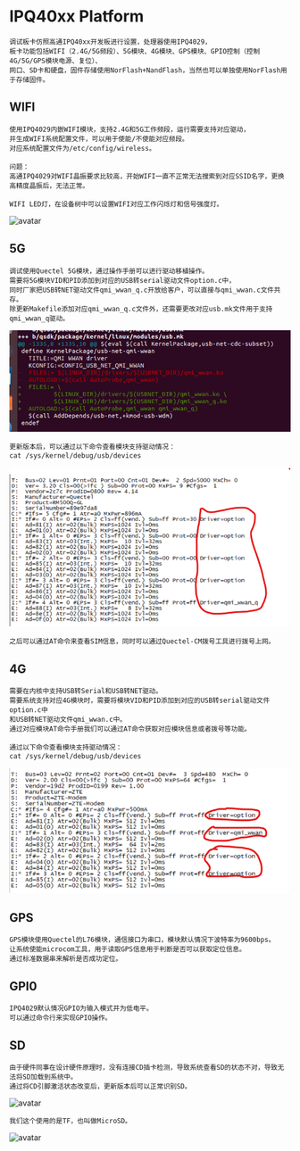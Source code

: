# IPQ40xx Platform

	调试板卡仿照高通IPQ40xx开发板进行设置，处理器使用IPQ4029，
	板卡功能包括WIFI（2.4G/5G频段）、5G模块、4G模块、GPS模块、GPIO控制（控制4G/5G/GPS模块电源、复位）、
	网口、SD卡和硬盘，固件存储使用NorFlash+NandFlash，当然也可以单独使用NorFlash用于存储固件。

## WIFI

	使用IPQ4029内嵌WIFI模块，支持2.4G和5G工作频段，运行需要支持对应驱动，
	并生成WIFI系统配置文件，可以用于使能/不使能对应频段。
	对应系统配置文件为/etc/config/wireless。

	问题：
	高通IPQ4029对WIFI晶振要求比较高，开始WIFI一直不正常无法搜索到对应SSID名字，更换高精度晶振后，无法正常。

	WIFI LED灯，在设备树中可以设置WIFI对应工作闪烁灯和信号强度灯。

![avatar](./wifi.png)

## 5G

	调试使用Quectel 5G模块，通过操作手册可以进行驱动移植操作。
	需要将5G模块VID和PID添加到对应的USB转serial驱动文件option.c中，
	同时厂家把USB转NET驱动文件qmi_wwan_q.c开放给客户，可以直接与qmi_wwan.c文件共存。
	除更新Makefile添加对应qmi_wwan_q.c文件外，还需要更改对应usb.mk文件用于支持qmi_wwan_q驱动。

![avatar](./5g_driver1.png)

	更新版本后，可以通过以下命令查看模块支持驱动情况：
	cat /sys/kernel/debug/usb/devices

![avatar](./5g_driver2.png)

	之后可以通过AT命令来查看SIM信息，同时可以通过Quectel-CM拨号工具进行拨号上网。

## 4G

	需要在内核中支持USB转Serial和USB转NET驱动。
	需要系统支持对应4G模块时，需要将模块VID和PID添加到对应的USB转serial驱动文件option.c中
	和USB转NET驱动文件qmi_wwan.c中。
	通过对应模块AT命令手册我们可以通过AT命令获取对应模块信息或者拨号等功能。

	通过以下命令查看模块支持驱动情况：
	cat /sys/kernel/debug/usb/devices

![avatar](./4g_driver.png)

## GPS

	GPS模块使用Quectel的L76模块，通信接口为串口，模块默认情况下波特率为9600bps。
	让系统使能microcom工具，用于读取GPS信息用于判断是否可以获取定位信息。
	通过标准数据串来解析是否成功定位。

## GPI0

	IPQ4029默认情况GPIO为输入模式并为低电平。
	可以通过命令行来实现GPIO操作。

## SD

	由于硬件同事在设计硬件原理时，没有连接CD插卡检测，导致系统查看SD的状态不对，导致无法将SD加载到系统中。
	通过将CD引脚激活状态改变后，更新版本后可以正常识别SD。

![avatar](./sd1.png)

	我们这个使用的是TF，也叫做MicroSD。

![avatar](./sd2.png)
